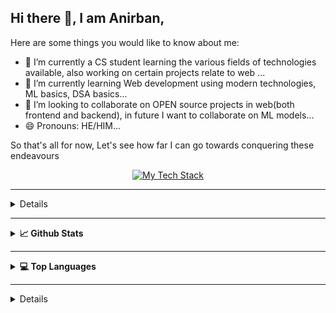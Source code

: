 ## Hi there 👋, I am Anirban,

Here are some things you would like to know about me:

- 🔭 I’m currently a CS student learning the various fields of technologies available, also working on certain projects relate to web ...
- 🌱 I’m currently learning Web development using modern technologies, ML basics, DSA basics...
- 👯 I’m looking to collaborate on OPEN source projects in web(both frontend and backend), in future I want to collaborate on ML models...
- 😄 Pronouns: HE/HIM...

So that's all for now, Let's see how far I can go towards conquering these endeavours

<div align="center">
  <a href="https://github-readme-tech-stack.vercel.app">
  <img src="https://github-readme-tech-stack.vercel.app/api/cards?titleAlign=center&lineCount=2&theme=discord&bg=%23333333&badge=%23474747&border=%23474747&titleColor=%232374cf&line1=mongodb%2Cmongodb%2Cauto%3Bexpress%2Cexpressjs%2Cauto%3Breact%2Creact%2Cauto%3Bnode%2Cnodejs%2Cauto%3B&line2=typescript%2Ctypescript%2Cauto%3Bflask%2Cflask%2Cauto%3Btailwindcss%2Ctailwindcss%2Cauto%3Bredux%2Credux%2Cauto%3B" alt="My Tech Stack" />
<a>
</div>

---

<details>
<summary><b> 🏆 Github Profile Trophies </b></summary>
  
[![trophy](https://github-profile-trophy.vercel.app/?username=A-nirvana&theme=dracula)](https://github.com/ryo-ma/github-profile-trophy)

</details>

---

<details>
<summary><b> 📈 Github Stats </b></summary>

![Anirbans's github stats](https://github-readme-stats.vercel.app/api?username=A-nirvana&show_icons=true&theme=radical)

</details>

---

<details>
<summary><b> 💻 Top Languages </b></summary>

[![Top Langs](https://github-readme-stats.vercel.app/api/top-langs/?username=A-nirvana&theme=radical)](https://github.com/anuraghazra/github-readme-stats)

</details>

---

<details>
---

[![](https://visitcount.itsvg.in/api?id=Mastermind-sap&label=Profile%20Views&pretty=true)](https://visitcount.itsvg.in)

---
